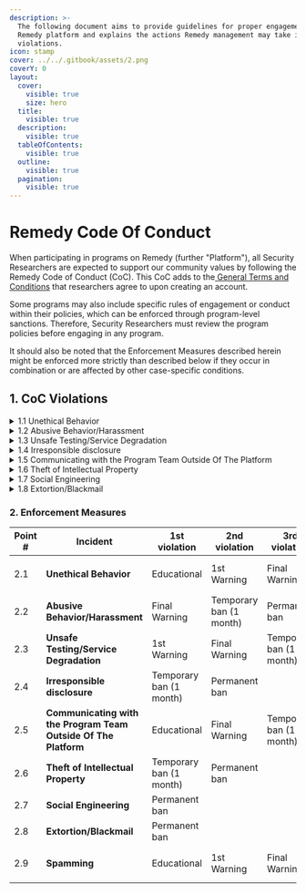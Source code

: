 ```yaml
---
description: >-
  The following document aims to provide guidelines for proper engagement on the
  Remedy platform and explains the actions Remedy management may take in case of
  violations.
icon: stamp
cover: ../../.gitbook/assets/2.png
coverY: 0
layout:
  cover:
    visible: true
    size: hero
  title:
    visible: true
  description:
    visible: true
  tableOfContents:
    visible: true
  outline:
    visible: true
  pagination:
    visible: true
---
```


# Remedy Code Of Conduct

When participating in programs on Remedy (further "Platform"), all Security Researchers are expected to support our community values by following the Remedy Code of Conduct (CoC). This CoC adds to the[ General Terms and Conditions](https://app.gitbook.com/o/4Uny8uZZEpTFsxaj2wD3/s/3PrPbKZyWGSWWRq1X5HO/) that researchers agree to upon creating an account.&#x20;

Some programs may also include specific rules of engagement or conduct within their policies, which can be enforced through program-level sanctions. Therefore, Security Researchers must review the program policies before engaging in any program.&#x20;

It should also be noted that the Enforcement Measures described herein might be enforced more strictly than described below if they occur in combination or are affected by other case-specific conditions.

## 1. CoC Violations

<details>

<summary>1.1 Unethical Behavior</summary>

Security Researchers must act professionally and ethically. \
The definition of unethical behavior includes, but is not limited to:

1. Begging for a Bounty reward that is not owed to the Security Researcher based on the terms of the Program.
2. Requesting gas fees from the Platform or the Program.
3. Disputing a Report after it has been paid or marked as closed, except for requesting mediation.
4. Falsely claiming that a bug report affects an Asset in scope when it does not.
5. Exaggerating the severity of a Report to receive a higher Bounty pay-out.
6. Underreporting or misrepresenting vulnerabilities to receive a higher Bounty.

</details>

<details>

<summary>1.2 Abusive Behavior/Harassment</summary>

1. Conducting attacks based on personal characteristics, such as race, gender, religion, or sexual orientation.
2. Engaging in harassment or abusive communication with the Program, the Platform, or other Security Researchers.

</details>

<details>

<summary>1.3 Unsafe Testing/Service Degradation</summary>

Security Researchers must not perform unsafe testing without prior authorization. This includes (but is not limited to):

1. Testing with live or public testnet contracts without permission from the Program.
2. Conducting automated testing that generates excessive traffic on the Program owner's platform.
3. Attempting to exploit or attack the project on the Platform.
4. Accessing sensitive information beyond what is necessary to submit the bug report or conduct mediation.
5. Impacting the stability of customer systems outside of posted testing policies.
6. Contributing fixes to the Program's repository without obtaining explicit permission.

</details>

<details>

<summary>1.4 Irresponsible disclosure </summary>

1. Revealing the Report or its existence to the public before the Program has addressed and compensated it and fixed the bugs revealed in the report.
2. Revealing the Report to the public before 45 days have passed since the Project determined it was out of scope or did not require a fix.
3. Revealing a Report that is considered a duplicate or already known to the Program.
4. Revealing a valid Report accepted by the Program and for which the Bounty was paid without the prior written confirmation of the Program owner.
5. Disclosing sensitive information beyond what is necessary to submit the bug report or conduct mediation.
6. Publishing content that violates the law or when communicating with the Program.

</details>

<details>

<summary>1.5 Communicating with the Program Team Outside Of The Platform</summary>

1. All communication between the Security Researcher and the Project must be conducted through the platform's built-in features (e.g., chat). Any communication concerning the Programs published on the Platform conducted outside the Platform will be considered a breach of this CoC.

</details>

<details>

<summary>1.6 Theft of Intellectual Property</summary>

1. Upon accepting the Report and subsequent closing its status, the Security Researcher acknowledges that the report's ownership is transferred to the Program owner. This transfer occurs when the Security Researcher receives the Bounty and doesn’t protest the case within 7 days after the transfer.

</details>

<details>

<summary>1.7 Social Engineering</summary>

1. Phishing or conducting other social engineering attacks against the Program or the Platform is strictly prohibited.

</details>

<details>

<summary>1.8 Extortion/Blackmail</summary>

1. Engaging in extortion, blackmail, or threats of extortion/blackmail against the Program or any of its members.
2. Threaten to exploit/attack the Program or the Platform.
3. Threatening violence against the Program, Platform, or any of its members or other Security Researchers.
4. Threatening to publish or publishing people's personal information without their consent.
5. Pretending to be other Security Researchers.

NOTE: A breach of this section will most probably lead to criminal prosecution.&#x20;

</details>

### 2. Enforcement Measures

<table><thead><tr><th data-type="number">Point #</th><th width="213">Incident</th><th width="137">1st violation</th><th width="137">2nd violation</th><th width="141">3rd violation</th><th width="152">4th violation</th><th width="136">5th violation</th></tr></thead><tbody><tr><td>2.1</td><td><strong>Unethical Behavior</strong></td><td>Educational</td><td>1st Warning</td><td>Final Warning</td><td>Temporary ban (1 month)</td><td>Permanent ban</td></tr><tr><td>2.2</td><td><strong>Abusive Behavior/Harassment</strong></td><td>Final Warning</td><td>Temporary ban (1 month)</td><td>Permanent ban</td><td></td><td></td></tr><tr><td>2.3</td><td><strong>Unsafe Testing/Service Degradation</strong></td><td>1st Warning</td><td>Final Warning</td><td>Temporary ban (1 month)</td><td>Permanent ban</td><td></td></tr><tr><td>2.4</td><td><strong>Irresponsible disclosure</strong></td><td>Temporary ban (1 month)</td><td>Permanent ban</td><td></td><td></td><td></td></tr><tr><td>2.5</td><td><strong>Communicating with the Program Team Outside Of The Platform</strong></td><td>Educational</td><td>Final Warning</td><td>Temporary ban (1 month)</td><td>Permanent ban</td><td></td></tr><tr><td>2.6</td><td><strong>Theft of Intellectual Property</strong></td><td>Temporary ban (1 month)</td><td>Permanent ban</td><td></td><td></td><td></td></tr><tr><td>2.7</td><td><strong>Social Engineering</strong></td><td>Permanent ban</td><td></td><td></td><td></td><td></td></tr><tr><td>2.8</td><td><strong>Extortion/Blackmail</strong></td><td>Permanent ban</td><td></td><td></td><td></td><td></td></tr><tr><td>2.9</td><td><strong>Spamming</strong></td><td>Educational</td><td>1st Warning</td><td>Final Warning</td><td>Temporary ban (1 month)</td><td>Permanent ban</td></tr></tbody></table>

